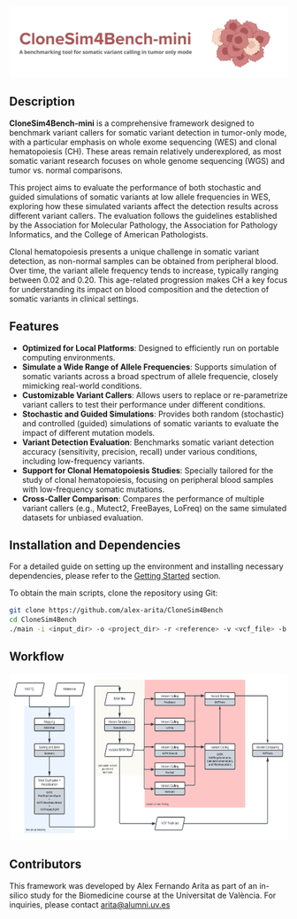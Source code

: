 <img src='resources/CloneSim4Bench-mini.png' alt="banner"></img>

## Description

**CloneSim4Bench-mini** is a comprehensive framework designed to benchmark
variant callers for somatic variant detection in tumor-only mode, with a
particular emphasis on whole exome sequencing (WES) and clonal
hematopoiesis (CH). These areas remain relatively underexplored, as most
somatic variant research focuses on whole genome sequencing (WGS) and
tumor vs. normal comparisons.

This project aims to evaluate the performance of both stochastic and
guided simulations of somatic variants at low allele frequencies in WES,
exploring how these simulated variants affect the detection results
across different variant callers. The evaluation follows the guidelines
established by the Association for Molecular Pathology, the Association
for Pathology Informatics, and the College of American Pathologists.

Clonal hematopoiesis presents a unique challenge in somatic variant
detection, as non-normal samples can be obtained from peripheral blood.
Over time, the variant allele frequency tends to increase, typically
ranging between 0.02 and 0.20. This age-related progression makes CH a
key focus for understanding its impact on blood composition and the
detection of somatic variants in clinical settings.

## Features

-   **Optimized for Local Platforms**: Designed to efficiently run on
    portable computing environments.
-   **Simulate a Wide Range of Allele Frequencies**: Supports simulation
    of somatic variants across a broad spectrum of allele frequencie,
    closely mimicking real-world conditions.
-   **Customizable Variant Callers**: Allows users to replace or
    re-parametrize variant callers to test their performance under
    different conditions.
-   **Stochastic and Guided Simulations**: Provides both random
    (stochastic) and controlled (guided) simulations of somatic variants
    to evaluate the impact of different mutation models.
-   **Variant Detection Evaluation**: Benchmarks somatic variant
    detection accuracy (sensitivity, precision, recall) under various
    conditions, including low-frequency variants.
-   **Support for Clonal Hematopoiesis Studies**: Specially tailored for
    the study of clonal hematopoiesis, focusing on peripheral blood
    samples with low-frequency somatic mutations.
-   **Cross-Caller Comparison**: Compares the performance of multiple
    variant callers (e.g., Mutect2, FreeBayes, LoFreq) on the same
    simulated datasets for unbiased evaluation.

## Installation and Dependencies

For a detailed guide on setting up the environment and installing
necessary dependencies, please refer to the [Getting
Started](docs/Getting_Started.md) section.

To obtain the main scripts, clone the repository using Git:

```bash
git clone https://github.com/alex-arita/CloneSim4Bench
cd CloneSim4Bench
./main -i <input_dir> -o <project_dir> -r <reference> -v <vcf_file> -b <bed_file>
```

## Workflow

<img src="resources/workflow.png" alt="Workflow" width="600" height="300">

## Contributors

This framework was developed by Alex Fernando Arita as part of an
in-silico study for the Biomedicine course at the Universitat de
València. For inquiries, please contact arita@alumni.uv.es
